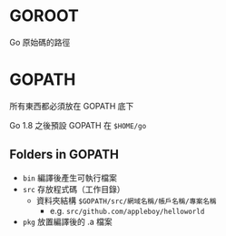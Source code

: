 # GOROOT

Go 原始碼的路徑

# GOPATH

所有東西都必須放在 GOPATH 底下

Go 1.8 之後預設 GOPATH 在 `$HOME/go`

## Folders in GOPATH

- `bin` 編譯後產生可執行檔案
- `src` 存放程式碼（工作目錄）
    - 資料夾結構 `$GOPATH/src/網域名稱/帳戶名稱/專案名稱`
        - e.g. `src/github.com/appleboy/helloworld`
- `pkg` 放置編譯後的 .a 檔案